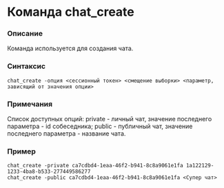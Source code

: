 # Команда chat_create

### Описание
Команда используется для создания чата.

### Синтаксис
```
chat_create -опция <сессионный токен> <смещение выборки> <параметр, зависящий от значения опции>
```

### Примечания
Список доступных опций:
private - личный чат, значение последнего параметра - id собеседника;
public - публичный чат, значение последнего параметра - название чата.

### Пример
```
chat_create -private ca7cdbd4-1eaa-46f2-b941-8c8a9061e1fa 1a122129-1233-4ba8-b533-277449586277
chat_create -public ca7cdbd4-1eaa-46f2-b941-8c8a9061e1fa <Супер чат>
```